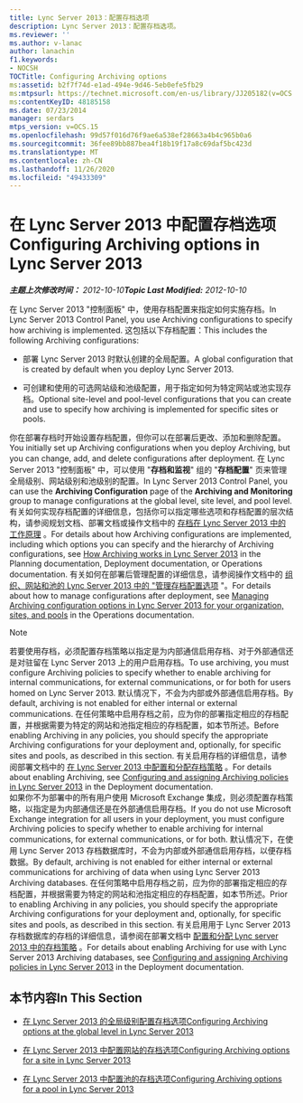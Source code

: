 ```yaml
---
title: Lync Server 2013：配置存档选项
description: Lync Server 2013：配置存档选项。
ms.reviewer: ''
ms.author: v-lanac
author: lanachin
f1.keywords:
- NOCSH
TOCTitle: Configuring Archiving options
ms:assetid: b2f7f74d-e1ad-494e-9d46-5eb0efe5fb29
ms:mtpsurl: https://technet.microsoft.com/en-us/library/JJ205182(v=OCS.15)
ms:contentKeyID: 48185158
ms.date: 07/23/2014
manager: serdars
mtps_version: v=OCS.15
ms.openlocfilehash: 99d57f016d76f9ae6a538ef28663a4b4c965b0a6
ms.sourcegitcommit: 36fee89bb887bea4f18b19f17a8c69daf5bc423d
ms.translationtype: MT
ms.contentlocale: zh-CN
ms.lasthandoff: 11/26/2020
ms.locfileid: "49433309"
---
```

# <a name="configuring-archiving-options-in-lync-server-2013"></a><span data-ttu-id="8110b-103">在 Lync Server 2013 中配置存档选项</span><span class="sxs-lookup"><span data-stu-id="8110b-103">Configuring Archiving options in Lync Server 2013</span></span>

<div data-xmlns="http://www.w3.org/1999/xhtml">

<div class="topic" data-xmlns="http://www.w3.org/1999/xhtml" data-msxsl="urn:schemas-microsoft-com:xslt" data-cs="https://msdn.microsoft.com/">

<div data-asp="https://msdn2.microsoft.com/asp">



</div>

<div id="mainSection">

<div id="mainBody"><span data-ttu-id="8110b-104">

<span> </span></span><span class="sxs-lookup"><span data-stu-id="8110b-104">

<span> </span></span></span>

<span data-ttu-id="8110b-105">_**主题上次修改时间：** 2012-10-10_</span><span class="sxs-lookup"><span data-stu-id="8110b-105">_**Topic Last Modified:** 2012-10-10_</span></span>

<span data-ttu-id="8110b-106">在 Lync Server 2013 "控制面板" 中，使用存档配置来指定如何实施存档。</span><span class="sxs-lookup"><span data-stu-id="8110b-106">In Lync Server 2013 Control Panel, you use Archiving configurations to specify how archiving is implemented.</span></span> <span data-ttu-id="8110b-107">这包括以下存档配置：</span><span class="sxs-lookup"><span data-stu-id="8110b-107">This includes the following Archiving configurations:</span></span>

  - <span data-ttu-id="8110b-108">部署 Lync Server 2013 时默认创建的全局配置。</span><span class="sxs-lookup"><span data-stu-id="8110b-108">A global configuration that is created by default when you deploy Lync Server 2013.</span></span>

  - <span data-ttu-id="8110b-109">可创建和使用的可选网站级和池级配置，用于指定如何为特定网站或池实现存档。</span><span class="sxs-lookup"><span data-stu-id="8110b-109">Optional site-level and pool-level configurations that you can create and use to specify how archiving is implemented for specific sites or pools.</span></span>

<span data-ttu-id="8110b-110">你在部署存档时开始设置存档配置，但你可以在部署后更改、添加和删除配置。</span><span class="sxs-lookup"><span data-stu-id="8110b-110">You initially set up Archiving configurations when you deploy Archiving, but you can change, add, and delete configurations after deployment.</span></span> <span data-ttu-id="8110b-111">在 Lync Server 2013 "控制面板" 中，可以使用 "**存档和监视**" 组的 "**存档配置**" 页来管理全局级别、网站级别和池级别的配置。</span><span class="sxs-lookup"><span data-stu-id="8110b-111">In Lync Server 2013 Control Panel, you can use the **Archiving Configuration** page of the **Archiving and Monitoring** group to manage configurations at the global level, site level, and pool level.</span></span> <span data-ttu-id="8110b-112">有关如何实现存档配置的详细信息，包括你可以指定哪些选项和存档配置的层次结构，请参阅规划文档、部署文档或操作文档中的 [存档在 Lync Server 2013 中的工作原理](lync-server-2013-how-archiving-works.md) 。</span><span class="sxs-lookup"><span data-stu-id="8110b-112">For details about how Archiving configurations are implemented, including which options you can specify and the hierarchy of Archiving configurations, see [How Archiving works in Lync Server 2013](lync-server-2013-how-archiving-works.md) in the Planning documentation, Deployment documentation, or Operations documentation.</span></span> <span data-ttu-id="8110b-113">有关如何在部署后管理配置的详细信息，请参阅操作文档中的 [组织、网站和池的 Lync Server 2013 中的 "管理存档配置选项](lync-server-2013-managing-archiving-configuration-options-for-your-organization-sites-and-pools.md) "。</span><span class="sxs-lookup"><span data-stu-id="8110b-113">For details about how to manage configurations after deployment, see [Managing Archiving configuration options in Lync Server 2013 for your organization, sites, and pools](lync-server-2013-managing-archiving-configuration-options-for-your-organization-sites-and-pools.md) in the Operations documentation.</span></span>

<div>


> [!NOTE]  
> <span data-ttu-id="8110b-114">若要使用存档，必须配置存档策略以指定是为内部通信启用存档、对于外部通信还是对驻留在 Lync Server 2013 上的用户启用存档。</span><span class="sxs-lookup"><span data-stu-id="8110b-114">To use archiving, you must configure Archiving policies to specify whether to enable archiving for internal communications, for external communications, or for both for users homed on Lync Server 2013.</span></span> <span data-ttu-id="8110b-115">默认情况下，不会为内部或外部通信启用存档。</span><span class="sxs-lookup"><span data-stu-id="8110b-115">By default, archiving is not enabled for either internal or external communications.</span></span> <span data-ttu-id="8110b-116">在任何策略中启用存档之前，应为你的部署指定相应的存档配置，并根据需要为特定的网站和池指定相应的存档配置，如本节所述。</span><span class="sxs-lookup"><span data-stu-id="8110b-116">Before enabling Archiving in any policies, you should specify the appropriate Archiving configurations for your deployment and, optionally, for specific sites and pools, as described in this section.</span></span> <span data-ttu-id="8110b-117">有关启用存档的详细信息，请参阅部署文档中的 <A href="lync-server-2013-configuring-and-assigning-archiving-policies.md">在 Lync Server 2013 中配置和分配存档策略</A> 。</span><span class="sxs-lookup"><span data-stu-id="8110b-117">For details about enabling Archiving, see <A href="lync-server-2013-configuring-and-assigning-archiving-policies.md">Configuring and assigning Archiving policies in Lync Server 2013</A> in the Deployment documentation.</span></span><BR><span data-ttu-id="8110b-118">如果你不为部署中的所有用户使用 Microsoft Exchange 集成，则必须配置存档策略，以指定是为内部通信还是在外部通信启用存档。</span><span class="sxs-lookup"><span data-stu-id="8110b-118">If you do not use Microsoft Exchange integration for all users in your deployment, you must configure Archiving policies to specify whether to enable archiving for internal communications, for external communications, or for both.</span></span> <span data-ttu-id="8110b-119">默认情况下，在使用 Lync Server 2013 存档数据库时，不会为内部或外部通信启用存档，以便存档数据。</span><span class="sxs-lookup"><span data-stu-id="8110b-119">By default, archiving is not enabled for either internal or external communications for archiving of data when using Lync Server 2013 Archiving databases.</span></span> <span data-ttu-id="8110b-120">在任何策略中启用存档之前，应为你的部署指定相应的存档配置，并根据需要为特定的网站和池指定相应的存档配置，如本节所述。</span><span class="sxs-lookup"><span data-stu-id="8110b-120">Prior to enabling Archiving in any policies, you should specify the appropriate Archiving configurations for your deployment and, optionally, for specific sites and pools, as described in this section.</span></span> <span data-ttu-id="8110b-121">有关启用用于 Lync Server 2013 存档数据库的存档的详细信息，请参阅在部署文档中 <A href="lync-server-2013-configuring-and-assigning-archiving-policies.md">配置和分配 Lync server 2013 中的存档策略</A> 。</span><span class="sxs-lookup"><span data-stu-id="8110b-121">For details about enabling Archiving for use with Lync Server 2013 Archiving databases, see <A href="lync-server-2013-configuring-and-assigning-archiving-policies.md">Configuring and assigning Archiving policies in Lync Server 2013</A> in the Deployment documentation.</span></span>



</div>

<div>

## <a name="in-this-section"></a><span data-ttu-id="8110b-122">本节内容</span><span class="sxs-lookup"><span data-stu-id="8110b-122">In This Section</span></span>

  - [<span data-ttu-id="8110b-123">在 Lync Server 2013 的全局级别配置存档选项</span><span class="sxs-lookup"><span data-stu-id="8110b-123">Configuring Archiving options at the global level in Lync Server 2013</span></span>](lync-server-2013-configuring-archiving-options-at-the-global-level.md)

  - [<span data-ttu-id="8110b-124">在 Lync Server 2013 中配置网站的存档选项</span><span class="sxs-lookup"><span data-stu-id="8110b-124">Configuring Archiving options for a site in Lync Server 2013</span></span>](lync-server-2013-configuring-archiving-options-for-a-site.md)

  - [<span data-ttu-id="8110b-125">在 Lync Server 2013 中配置池的存档选项</span><span class="sxs-lookup"><span data-stu-id="8110b-125">Configuring Archiving options for a pool in Lync Server 2013</span></span>](lync-server-2013-configuring-archiving-options-for-a-pool.md)

<span data-ttu-id="8110b-126"></div>

</div>

<span> </span>

</div>

</div>

</span><span class="sxs-lookup"><span data-stu-id="8110b-126"></div>

</div>

<span> </span>

</div>

</div>

</span></span></div>

